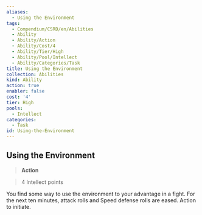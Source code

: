 ```yaml
---
aliases:
  - Using the Environment
tags:
  - Compendium/CSRD/en/Abilities
  - Ability
  - Ability/Action
  - Ability/Cost/4
  - Ability/Tier/High
  - Ability/Pool/Intellect
  - Ability/Categories/Task
title: Using the Environment
collection: Abilities
kind: Ability
action: true
enabler: false
cost: '4'
tier: High
pools:
  - Intellect
categories:
  - Task
id: Using-the-Environment
---
```

## Using the Environment    
>**Action**    
>4 Intellect points  
    
You find some way to use the environment to your advantage in a fight. For the next ten minutes, attack rolls and Speed defense rolls are eased. Action to initiate.
